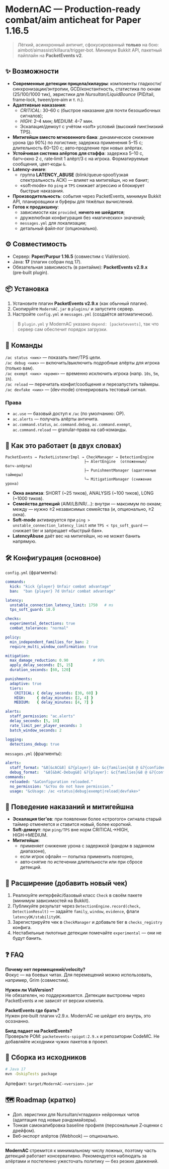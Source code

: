# ModernAC — Production‑ready combat/aim anticheat for Paper 1.16.5

> Лёгкий, асинхронный античит, сфокусированный **только** на бою: aimbot/aimassist/killaura/trigger‑bot. Минимум Bukkit API, пакетный пайплайн на **PacketEvents v2**.

## ✨ Возможности
- **Современные детекции прицела/килауры**: компоненты гладкости/синхронизации/энтропии, GCD/константность, статистика по окнам (25/100/1000 тик), эвристики для *Nursultan/LiquidBounce* (PID/tail, frame‑lock, tween/pre‑aim и т. п.).
- **Адаптивные наказания**:
  - *CRITICAL*: 30–60 с (быстрое наказание для почти безошибочных сигналов);
  - *HIGH*: 2–4 мин; *MEDIUM*: 4–7 мин.
  - Эскалация/демоут с учётом «soft» условий (высокий пинг/низкий TPS).
- **Митигейшн вместо мгновенного бана**: динамическое снижение урона (до 90%) по логистике; задержка применения 5–15 с; длительность 60–120 с; авто‑продление при новых алёртах.
- **Устойчивая система алёртов для стаффа**: задержка 5–10 с, батч‑окно 2 с, rate‑limit 1 алёрт/3 с на игрока. Форматируемые сообщения, цвет‑коды `&`.
- **Latency‑aware**:
  - группа **LATENCY_ABUSE** (blink/queue‑spoof/узкая спектральность ACK) — влияет на митигейшн, но не банит;
  - «soft‑mode» по `ping` и `TPS` снижает агрессию и блокирует быстрые наказания.
- **Производительность**: события через PacketEvents, минимум Bukkit API, планировщики и буферы для тяжёлых вычислений.
- **Готов к продакшену**:
  - зависимости как `provided`, **ничего не шейдится**;
  - дружелюбная конфигурация без «магических» значений;
  - `messages.yml` для локализации;
  - детальный файл‑лог (опционально).

## ⚙️ Совместимость
- Сервер: **Paper/Purpur 1.16.5** (совместим с ViaVersion).
- Java: **17** (плагин собран под 17).
- Обязательная зависимость (в рантайме): **PacketEvents v2.9.x** (pre‑built plugin).

## 📦 Установка
1. Установите плагин **PacketEvents v2.9.x** (как обычный плагин).
2. Скопируйте `ModernAC.jar` в `plugins/` и запустите сервер.
3. Настройте `config.yml` и `messages.yml` (создаётся автоматически).

> В `plugin.yml` у ModernAC указано `depend: [packetevents]`, так что сервер сам обеспечит порядок загрузки.

## 🧰 Команды
`/ac status <ник>` — показать пинг/TPS цели.  
`/ac debug <ник>` — включить/выключить подробные алёрты для игрока (только вам).  
`/ac exempt <ник> <время>` — временно исключить игрока (напр. `10s`, `5m`, `1h`).  
`/ac reload` — перечитать конфиг/сообщения и перезапустить таймеры.  
`/ac devfake <ник>` — (dev‑mode) сгенерировать тестовый сигнал.

### Права
- `ac.use` — базовый доступ к `/ac` (по умолчанию: OP).  
- `ac.alerts` — получать алёрты античита.  
- `ac.command.status`, `ac.command.debug`, `ac.command.exempt`, `ac.command.reload` — granular‑права на саб‑команды.

## 🧪 Как это работает (в двух словах)
```
PacketEvents → PacketListenerImpl → CheckManager → DetectionEngine
                                   ├→ AlertEngine  (отложенные/батч‑алёрты)
                                   ├→ PunishmentManager (адаптивные таймеры)
                                   └→ MitigationManager (снижение урона)
```
- **Окна анализа**: SHORT (~25 тиков), ANALYSIS (~100 тиков), LONG (~1000 тиков).
- **Семейства детекций** (AIM/LB/NR/...): внутри — максимум по окнам; между — нужно ≥2 независимых семейства (и, опционально, ≥2 окна).
- **Soft‑mode** активируется при `ping > unstable_connection_latency_limit` или `TPS < tps_soft_guard` — снижает tier и запрещает «быстрый бан».
- **LatencyAbuse** даёт вес на митигейшн, но не может банить напрямую.

## 🛠 Конфигурация (основное)
`config.yml` (фрагменты):
```yml
commands:
  kick: "kick {player} Unfair combat advantage"
  ban:  "ban {player} 7d Unfair combat advantage"

latency:
  unstable_connection_latency_limit: 1750   # ms
  tps_soft_guard: 18.0

checks:
  experimental_detections: true
  combat_tolerance: "normal"

policy:
  min_independent_families_for_ban: 2
  require_multi_window_confirmation: true

mitigation:
  max_damage_reduction: 0.90           # 90%
  apply_delay_seconds: [5, 15]
  duration_seconds: [60, 120]

punishments:
  adaptive: true
  tiers:
    CRITICAL: { delay_seconds: [30, 60] }
    HIGH:     { delay_minutes: [2, 4] }
    MEDIUM:   { delay_minutes: [4, 7] }

alerts:
  staff_permission: "ac.alerts"
  delay_seconds: [5, 10]
  rate_limit_per_player_seconds: 3
  batch_window_seconds: 2

logging:
  detections_debug: true
```
`messages.yml` (фрагменты):
```yml
alerts:
  staff_format: "&8[&cAC&8] &7{player} &8→ &c{families}&8 @ &7{confidence}% &8(&7ping {ping}ms, tps {tps}&8)"
  debug_format:  "&8[&bAC-Debug&8] &7{player}: &c{families}&8 @ &7{confidence}% &8(&7ping {ping}ms, tps {tps}&8)"
commands:
  reloaded: "&aConfiguration reloaded."
  no_permission: "&cYou do not have permission."
  usage: "&cUsage: /ac <status|debug|exempt|reload|devfake>"
```

## 🧭 Поведение наказаний и митигейшна
- **Эскалация tier’ов**: при появлении более «строгого» сигнала старый таймер отменяется и ставится новый, более короткий.
- **Soft‑демоут**: при `ping/TPS` вне норм CRITICAL→HIGH, HIGH→MEDIUM.
- **Митигейшн**:
  - применяет снижение урона с задержкой (рандом в заданном диапазоне),
  - если игрок офлайн — попытка применить повторно,
  - авто‑снятие по истечении длительности или при сбросе детекций.

## 🧩 Расширение (добавить новый чек)
1. Реализуйте интерфейс/базовый класс `Check` в своём пакете (минимум зависимостей на Bukkit).
2. Публикуйте результат через `DetectionEngine.record(check, DetectionResult)` — задайте `family`, `window`, `evidence`, флаги `latencyOK/stabilityOK`.
3. Зарегистрируйте чек в `CheckManager` и добавьте tier в `checks_registry` конфига.
4. Нестабильные пилотные детекции помечайте `experimental` — они не будут банить.

## ❓ FAQ
**Почему нет перемещений/velocity?**  
Фокус — на боевых читах. Для перемещений можно использовать, например, Grim (совместим).

**Нужен ли ViaVersion?**  
Не обязателен, но поддерживается. Детекции выстроены через PacketEvents и не зависят от версии клиента.

**PacketEvents где брать?**  
Нужен pre‑built плагин v2.9.x. ModernAC не шейдит его внутрь, это осознанно.

**Билд падает на PacketEvents?**  
Проверьте POM: `packetevents-spigot:2.9.x` и репозитории CodeMC. Не добавляйте исходники чужих пакетов в проект.

## 🧱 Сборка из исходников
```bash
# Java 17
mvn -DskipTests package
```
Артефакт: `target/ModernAC-<version>.jar`

## 🗺 Roadmap (кратко)
- Доп. эвристики для Nursultan/«гладких» нейронных читов (адаптация под новые рандомайзеры).
- Тонкая самокалибровка baseline профиля (персональные Z‑оценки с дрейфом).
- Веб‑экспорт алёртов (Webhook) — опционально.

---

**ModernAC** стремится к минимальному числу ложных, поэтому часть детекций работает консервативно. Рекомендуется наблюдать за алёртами и постепенно ужесточать политику — без резких движений.

